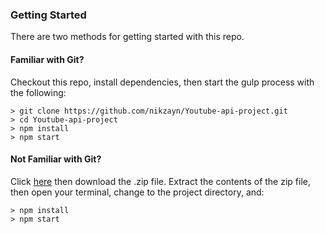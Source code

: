 ### Getting Started

There are two methods for getting started with this repo.

#### Familiar with Git?
Checkout this repo, install dependencies, then start the gulp process with the following:

```
> git clone https://github.com/nikzayn/Youtube-api-project.git
> cd Youtube-api-project
> npm install
> npm start
```

#### Not Familiar with Git?
Click [here](https://github.com/nikzayn/Youtube-API-Project/releases) then download the .zip file.  Extract the contents of the zip file, then open your terminal, change to the project directory, and:

```
> npm install
> npm start
```
